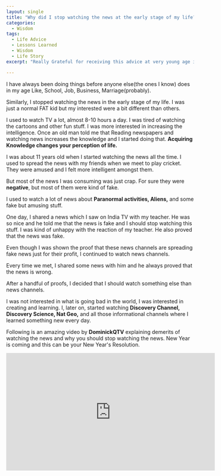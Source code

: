```yaml
---
layout: single
title: "Why did I stop watching the news at the early stage of my life?"
categories:
  - Wisdom
tags:
  - Life Advice
  - Lessons Learned
  - Wisdom
  - Life Story
excerpt: "Really Grateful for receiving this advice at very young age in my life. This really can change your perception of life."

---
```


I have always been doing things before anyone else(the ones I know) does in my age Like, School, Job, Business, Marriage(probably).

Similarly, I stopped watching the news in the early stage of my life. I was just a normal FAT kid but my interested were a bit different than others.

I used to watch TV a lot, almost 8-10 hours a day. I was tired of watching the cartoons and other fun stuff. I was more interested in increasing the intelligence.
Once an old man told me that Reading newspapers and watching news increases the knowledge and I started doing that. **Acquiring Knowledge changes your perception of life.**

I was about 11 years old when I started watching the news all the time. I used to spread the news with my friends when we meet to play cricket. They were amused and I felt more intelligent amongst them.

But most of the news I was consuming was just crap. For sure they were **negative**, but most of them were kind of fake.

I used to watch a lot of news about **Paranormal activities, Aliens,** and some fake but amusing stuff.

One day, I shared a news which I saw on India TV with my teacher. He was so nice and he told me that the news is fake and I should stop watching this stuff.
I was kind of unhappy with the reaction of my teacher. He also proved that the news was fake.

Even though I was shown the proof that these news channels are spreading fake news just for their profit, I continued to watch news channels.

Every time we met, I shared some news with him and he always proved that the news is wrong.

After a handful of proofs, I decided that I should watch something else than news channels.

I was not interested in what is going bad in the world, I was interested in creating and learning.
I, later on, started watching **Discovery Channel, Discovery Science, Nat Geo,** and all those informational channels where I learned something new every day.

Following is an amazing video by **DominickQTV** explaining demerits of watching the news and why you should stop watching the news.
New Year is coming and this can be your New Year's Resolution.

<iframe width="560" height="315" src="https://www.youtube.com/embed/yYMN7o1Pw48" frameborder="0" allowfullscreen></iframe>
